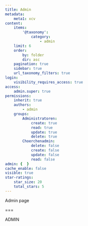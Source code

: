 ```yaml
---
title: Admin
metadata:
    meta1: xcv
content:
    items:
        '@taxonomy':
            category:
                - admin
    limit: 6
    order:
        by: folder
        dir: asc
    pagination: true
    sidebar: true
    url_taxonomy_filters: true
login:
    visibility_requires_access: true
access:
    admin.super: true
permissions:
    inherit: true
    authors:
        - admin
    groups:
        Administratoren:
            create: true
            read: true
            update: true
            delete: true
        Choerchenadmin:
            delete: false
            create: false
            update: false
            read: false
admin: {  }
cache_enable: false
visible: true
star-ratings:
    star_size: 20
    total_stars: 5
---
```


Admin page

===

ADMIN